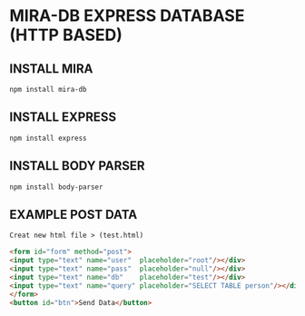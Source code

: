 # MIRA-DB EXPRESS DATABASE (HTTP BASED)
	
## INSTALL MIRA ##
``` npm install mira-db ```

## INSTALL EXPRESS ##
```	npm install express ```

## INSTALL BODY PARSER ##
```	npm install body-parser ```
	
	
## EXAMPLE POST DATA ## 
```html
Creat new html file > (test.html)

<form id="form" method="post">
<input type="text" name="user"  placeholder="root"/></div>
<input type="text" name="pass"  placeholder="null"/></div>
<input type="text" name="db"    placeholder="test"/></div>
<input type="text" name="query" placeholder="SELECT TABLE person"/></div>
</form>
<button id="btn">Send Data</button>

```